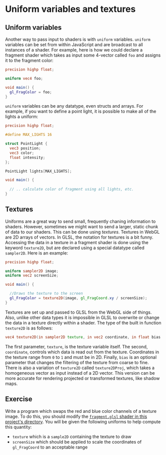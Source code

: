 # Uniform variables and textures

## Uniform variables

Another way to pass input to shaders is with `uniform` variables.  `uniform` variables can be set from within JavaScript and are broadcast to all instances of a shader. For example, here is how we could declare a fragment shader which takes as input some 4-vector called `foo` and assigns it to the fragment color:

```glsl
precision highp float;

uniform vec4 foo;

void main() {
  gl_FragColor = foo;
}
```

`uniform` variables can be any datatype, even structs and arrays.  For example, if you want to define a point light, it is possible to make all of the lights a uniform:

```glsl
precision highp float;

#define MAX_LIGHTS 16

struct PointLight {
  vec3 position;
  vec3 color;
  float intensity;
};

PointLight lights[MAX_LIGHTS];

void main() {
  
  // .. calculate color of fragment using all lights, etc.
}
```

## Textures

Uniforms are a great way to send small, frequently chaning information to shaders.  However, sometimes we might want to send a larger, static chunk of data to our shaders.  This can be done using *textures*.  Textures in WebGL are 2D arrays of vectors. In GLSL, the notation for textures is a bit funny. Accessing the data in a texture in a fragment shader is done using the keyword `texture2D`, but are declared using a special datatype called `sampler2D`.  Here is an example:

```glsl
precision highp float;

uniform sampler2D image;
uniform vec2 screenSize;

void main() {

  //Draws the texture to the screen
  gl_FragColor = texture2D(image, gl_FragCoord.xy / screenSize);
}
```

Textures are set up and passed to GLSL from the WebGL side of things. Also, unlike other data types it is impossible in GLSL to overwrite or change the data in a texture directly within a shader. The type of the built in function `texture2D` is as follows:

```glsl
vec4 texture2D(in sampler2D texture, in vec2 coordinate, in float bias = 0.0);
```

The first parameter, `texture`, is the texture variable itself.  The second, `coordinate`, controls which data is read out from the texture.  Coordinates in the texture range from `0` to `1` and must be in 2D. Finally, `bias` is an optional parameter that changes the filtering of the texture from coarse to fine. There is also a variation of `texture2D` called `texture2DProj`, which takes a homogeneous vector as input instead of a 2D vector.  This version can be more accurate for rendering projected or transformed textures, like shadow maps.

## Exercise

Write a program which swaps the red and blue color channels of a texture image. To do this, you should modify the <a href="/open/frag-2" target="_blank">`fragment.glsl` shader in this project's directory</a>. You will be given the following uniforms to help compute this quantity:

* `texture` which is a `sample2D` containing the texture to draw
* `screenSize` which should be applied to scale the coordinates of `gl_FragCoord` to an acceptable range